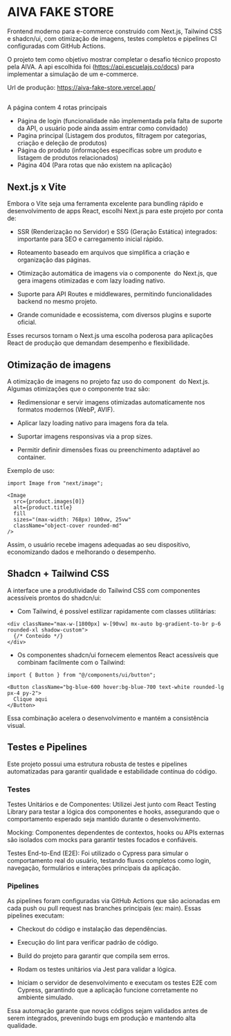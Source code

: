 
# AIVA FAKE STORE

Frontend moderno para e-commerce construído com Next.js, Tailwind CSS e shadcn/ui, com otimização de imagens, testes completos e pipelines CI configuradas com GitHub Actions.

O projeto tem como objetivo mostrar completar o desafio técnico proposto pela AIVA.
A api escolhida foi (https://api.escuelajs.co/docs) para implementar a simulação de um e-commerce.

Url de produção: https://aiva-fake-store.vercel.app/

##
A página contem 4 rotas principais

- Página de login (funcionalidade não implementada pela falta de suporte da API, o usuário pode ainda assim entrar como convidado)
- Pagina principal (Listagem dos produtos, filtragem por categorias, criação e deleção de produtos)
- Página do produto (informações específicas sobre um produto e listagem de produtos relacionados)
- Página 404 (Para rotas que não existem na aplicação)

## Next.js x Vite

Embora o Vite seja uma ferramenta excelente para bundling rápido e desenvolvimento de apps React, escolhi Next.js para este projeto por conta de:

- SSR (Renderização no Servidor) e SSG (Geração Estática) integrados: importante para SEO e carregamento inicial rápido.

- Roteamento baseado em arquivos que simplifica a criação e organização das páginas.

- Otimização automática de imagens via o componente <Image /> do Next.js, que gera imagens otimizadas e com lazy loading nativo.

- Suporte para API Routes e middlewares, permitindo funcionalidades backend no mesmo projeto.

- Grande comunidade e ecossistema, com diversos plugins e suporte oficial.

Esses recursos tornam o Next.js uma escolha poderosa para aplicações React de produção que demandam desempenho e flexibilidade.
## Otimização de imagens

A otimização de imagens no projeto faz uso do component <Image /> do Next.js. Algumas otimizações que o componente traz são:

- Redimensionar e servir imagens otimizadas automaticamente nos formatos modernos (WebP, AVIF).

- Aplicar lazy loading nativo para imagens fora da tela.

- Suportar imagens responsivas via a prop sizes.

- Permitir definir dimensões fixas ou preenchimento adaptável ao container.

Exemplo de uso:

```
import Image from "next/image";

<Image
  src={product.images[0]}
  alt={product.title}
  fill
  sizes="(max-width: 768px) 100vw, 25vw"
  className="object-cover rounded-md"
/>
```

Assim, o usuário recebe imagens adequadas ao seu dispositivo, economizando dados e melhorando o desempenho.
## Shadcn + Tailwind CSS

A interface une a produtividade do Tailwind CSS com componentes acessíveis prontos do shadcn/ui:

- Com Tailwind, é possível estilizar rapidamente com classes utilitárias:

```
<div className="max-w-[1800px] w-[90vw] mx-auto bg-gradient-to-br p-6 rounded-xl shadow-custom">
  {/* Conteúdo */}
</div>
```

- Os componentes shadcn/ui fornecem elementos React acessíveis que combinam facilmente com o Tailwind:

```
import { Button } from "@/components/ui/button";

<Button className="bg-blue-600 hover:bg-blue-700 text-white rounded-lg px-4 py-2">
  Clique aqui
</Button>
```

Essa combinação acelera o desenvolvimento e mantém a consistência visual.
## Testes e Pipelines

Este projeto possui uma estrutura robusta de testes e pipelines automatizadas para garantir qualidade e estabilidade contínua do código.

### Testes
Testes Unitários e de Componentes: Utilizei Jest junto com React Testing Library para testar a lógica dos componentes e hooks, assegurando que o comportamento esperado seja mantido durante o desenvolvimento.

Mocking: Componentes dependentes de contextos, hooks ou APIs externas são isolados com mocks para garantir testes focados e confiáveis.

Testes End-to-End (E2E): Foi utilizado o Cypress para simular o comportamento real do usuário, testando fluxos completos como login, navegação, formulários e interações principais da aplicação.

### Pipelines
As pipelines foram configuradas via GitHub Actions que são acionadas em cada push ou pull request nas branches principais (ex: main). Essas pipelines executam:

- Checkout do código e instalação das dependências.

- Execução do lint para verificar padrão de código.

- Build do projeto para garantir que compila sem erros.

- Rodam os testes unitários via Jest para validar a lógica.

- Iniciam o servidor de desenvolvimento e executam os testes E2E com Cypress, garantindo que a aplicação funcione corretamente no ambiente simulado.

Essa automação garante que novos códigos sejam validados antes de serem integrados, prevenindo bugs em produção e mantendo alta qualidade.